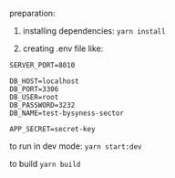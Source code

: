 preparation:

1. installing dependencies:
   `yarn install`

2. creating .env file like:

```
SERVER_PORT=8010

DB_HOST=localhost
DB_PORT=3306
DB_USER=root
DB_PASSWORD=3232
DB_NAME=test-bysyness-sector

APP_SECRET=secret-key
```

to run in dev mode:
`yarn start:dev`

to build
`yarn build`
